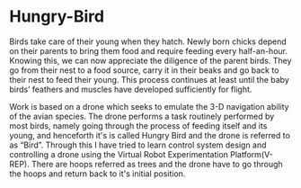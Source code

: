 # Hungry-Bird
Birds take care of their young when they hatch. Newly born chicks depend on their parents to bring them food and require feeding every half-an-hour. Knowing this, we can now appreciate the diligence of the parent birds. They go from their nest to a food source, carry it in their beaks and go back to their nest to feed their young. This process continues at least until the baby birds’ feathers and muscles have developed sufficiently for flight. 

Work is based on a drone which seeks to emulate the 3-D navigation ability of the avian species. The drone performs a task routinely performed by most birds, namely going through the process of feeding itself and its young, and henceforth it's is called Hungry Bird and the drone is referred to as “Bird”. Through this I have tried to learn control system design and controlling a drone using the Virtual Robot Experimentation Platform(V-REP). There are hoops referred as trees and the drone have to go through the hoops and return back to it's initial position.
